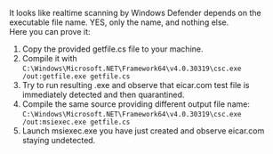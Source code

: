 It looks like realtime scanning by Windows Defender depends on the executable file name. YES, only the name, and nothing else. <br>
Here you can prove it:
1.	Copy the provided getfile.cs file to your machine.
2.	Compile it with `C:\Windows\Microsoft.NET\Framework64\v4.0.30319\csc.exe /out:getfile.exe getfile.cs`
3.	Try to run resulting .exe and observe that eicar.com test file is immediately detected and then quarantined.
4.	Compile the same source providing different output file name: `C:\Windows\Microsoft.NET\Framework64\v4.0.30319\csc.exe /out:msiexec.exe getfile.cs`
5.	Launch msiexec.exe you have just created and observe eicar.com staying undetected.
